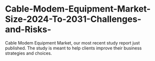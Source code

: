 # Cable-Modem-Equipment-Market-Size-2024-To-2031-Challenges-and-Risks-
Cable Modem Equipment Market, our most recent study report just published. The study is meant to help clients improve their business strategies and choices.
